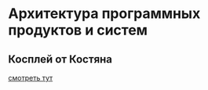 # Архитектура программных продуктов и систем

## Косплей от Костяна

[смотреть тут](https://gitlab.com/ivan755/studing/-/blob/master/%D0%90%D1%80%D1%85%D0%B8%D1%82%D0%B5%D0%BA%D1%82%D1%83%D1%80%D0%B0.md)
